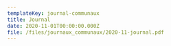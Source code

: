 ```yaml
---
templateKey: journal-communaux
title: Journal
date: 2020-11-01T00:00:00.000Z
file: /files/journaux_communaux/2020-11-journal.pdf
---
```

